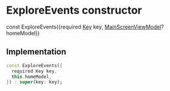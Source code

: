 


# ExploreEvents constructor






const
ExploreEvents(\{required [Key](https://api.flutter.dev/flutter/foundation/Key-class.html) key, [MainScreenViewModel](../../view_model_main_screen_view_model/MainScreenViewModel-class.md)? homeModel})





## Implementation

```dart
const ExploreEvents({
  required Key key,
  this.homeModel,
}) : super(key: key);
```







